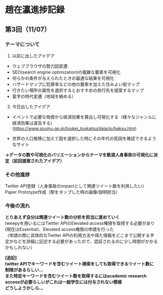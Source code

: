 # 趙在瀛進捗記録  
## 第3回（11/07）  
### テーマについて  
1. 以前に出したアイデア  
- ウェブブラウザの勢力図変遷
- SEO(search engine optimization)の複雑な要素を可視化
- 何らかの条件が与えられたときの最適な結果を可視化
- ハザードマップに犯罪率などの他の要素を加えた住みよい街マップ
- 行きたい場所の属性を選択するとおすすめの旅行先を提案するマップ
- 苗字の時代変遷（地域を絡める）
2. 今日出したアイデア  
- イベントで必要な物資から経済効果を算出し可視化する（様々なジャンルに経済効果は波及する）(https://www.soumu.go.jp/toukei_toukatsu/data/io/hakyu.htm)

- 世界の人口推移に加えて国を選択した時にその年代の死因を確認できるようなサイト

**→データの数や可視化のバリエーションからテーマを鉄道人身事故の可視化に決定（前回提案されたアイデア）**

### その他進捗
Twitter API登録（人身事故のimpactとして関連ツイート数を利用したい）  
Paper Prototype作成（駅をタップした時の画像/説明担当）

### 今後の流れ
**とりあえず自分は関連ツイート数の分析を担当に進めていく**   
tweepyを用いるにはTwitter APIのElevated access権限を取得する必要があり(現在はEssential)、Elevated access権限の申請を行った   
（申請の際に具体的なTwitter APIの利用方法や得た情報をどこまで公開する予定かなどを詳細に記述する必要があったので、認証されるのに少し時間がかかるかもしれない）  

**[追記]  
twitter APIでキーワードを含むツイート検索をしても取得できるツイート数に制限があるらしい…  
また特定キーワードを含むツイート数を取得するにはacademic research accessが必要らしいがこれは一般学生には付与されない模様  
どうしようかしら、、**
